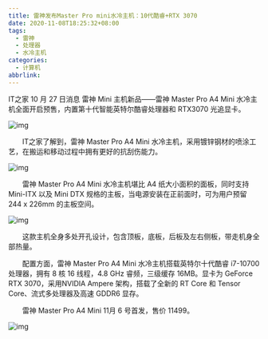 ```yaml
---
title: 雷神发布Master Pro mini水冷主机：10代酷睿+RTX 3070
date: 2020-11-08T18:25:32+08:00
tags:
  - 雷神
  - 处理器
  - 水冷主机
categories:
  - 计算机
abbrlink:
---
```


IT之家 10 月 27 日消息 雷神 Mini 主机新品——雷神 Master Pro A4 Mini 水冷主机全面开启预售，内置第十代智能英特尔酷睿处理器和 RTX3070 光追显卡。

![img](https://cdn.jsdelivr.net/gh/yakeing/Documentation@main/Hexo/images/ae6a-kcaeqzx4541395.jpg)

　　IT之家了解到，雷神 Master Pro A4 Mini 水冷主机，采用镀锌钢材的喷涂工艺，在搬运和移动过程中拥有更好的抗刮伤能力。

![img](https://cdn.jsdelivr.net/gh/yakeing/Documentation@main/Hexo/images/6ecc-kcaeqzx4541396.jpg)

　　雷神 Master Pro A4 Mini 水冷主机堪比 A4 纸大小面积的面板，同时支持 Mini-ITX 以及 Mini DTX 规格的主板，当电源安装在正前面时，可为用户预留 244 x 226mm 的主板空间。

![img](https://cdn.jsdelivr.net/gh/yakeing/Documentation@main/Hexo/images/db59-kcaeqzx4541442.jpg)

　　这款主机全身多处开孔设计，包含顶板，底板，后板及左右侧板，带走机身全部热量。

　　配置方面，雷神 Master Pro A4 Mini 水冷主机搭载英特尔十代酷睿 i7-10700 处理器，拥有 8 核 16 线程，4.8 GHz 睿频，三级缓存 16MB。显卡为 GeForce RTX 3070，采用NVIDIA Ampere 架构，搭载了全新的 RT Core 和 Tensor Core、流式多处理器及高速 GDDR6 显存。

　　雷神 Master Pro A4 Mini 11月 6 号首发，售价 11499。

![img](https://cdn.jsdelivr.net/gh/yakeing/Documentation@main/Hexo/images/5552-kcaeqzx4541445.jpg)